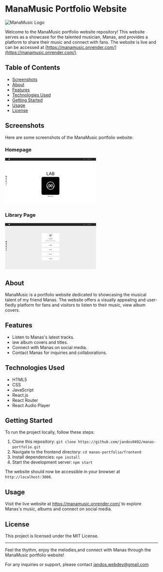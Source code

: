 # ManaMusic Portfolio Website

<img src="./frontend/public/images/logos/manamusic.jpeg" alt="ManaMusic Logo" width="150px">

Welcome to the ManaMusic portfolio website repository! This website serves as a showcase for the talented musician, Manas, and provides a platform to share their music and connect with fans. The website is live and can be accessed at [https://manamusic.onrender.com/](https://manamusic.onrender.com/).


## Table of Contents

- [Screenshots](#screenshots)
- [About](#about)
- [Features](#features)
- [Technologies Used](#technologies-used)
- [Getting Started](#getting-started)
- [Usage](#usage)
- [License](#license)

<h2 id="screenshots">Screenshots</h2>

Here are some screenshots of the ManaMusic portfolio website:

### Homepage

<img src="./public/images/screenshots/home.jpg" alt="Homepage Screenshot" width="300">

### Library Page

<img src="./public/images/screenshots/library.jpg" alt="Music Page Screenshot" width="300">


<h2 id="about">About</h2>

ManaMusic is a portfolio website dedicated to showcasing the musical talent of my friend Manas. The website offers a visually appealing and user-fiedly platform for fans and visitors to listen to their music, view album covers.

<h2 id="features">Features</h2>

- Listen to Manas's latest tracks.
- iew album covers and titles.
- Connect with Manas on social media.
- Contact Manas for inquiries and collaborations.


<h2 id="technologies-used">Technologies Used</h2>

- HTML5
- CSS
- JavaScript
- React.js
- React Router
- React Audio Player
  

<h2 id="getting-started">Getting Started</h2>

To run the project locally, follow these steps: 

1. Clone this repository:  `git clone https://github.com/jandos0492/manas-portfolio.git`
2. Navigate to the frontend directory: `cd manas-portfolio/frontend`
3. Install dependencies: `npm install`
4. Start the development server: `npm start`
   
The website should now be accessible in your browser at `http://localhost:3000`.


<h2 id="usage">Usage</h2>

Visit the live website at https://manamusic.onrender.com/ to explore Manas's music, albums and connect on social media.


<h2 id="license">License</h2>

This project is licensed under the MIT License.


---


Feel the thythm, enjoy the melodies,and connect with Manas through the ManaMusic portfolio website!

For any inquiries or support, please contact jandos.webdev@gmail.com
